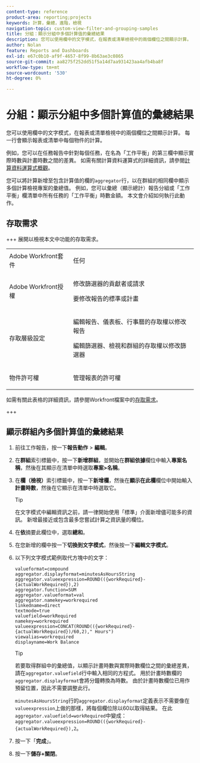 ```yaml
---
content-type: reference
product-area: reporting;projects
keywords: 計算，彙總，進階，檢視
navigation-topic: custom-view-filter-and-grouping-samples
title: 分組：顯示分組中多個計算值的彙總結果
description: 您可以使用欄中的文字模式，在報表或清單檢視中的兩個欄位之間顯示計算。 每一行會顯示報表或清單中每個物件的計算。
author: Nolan
feature: Reports and Dashboards
exl-id: e67c0b10-af9f-4657-8f99-8b63ae3c0865
source-git-commit: aa8275f252dd51f5a14d7aa931423aa4afb4ba8f
workflow-type: tm+mt
source-wordcount: '530'
ht-degree: 0%

---
```


# 分組：顯示分組中多個計算值的彙總結果

<!--Audited: 10/2024-->

您可以使用欄中的文字模式，在報表或清單檢視中的兩個欄位之間顯示計算。 每一行會顯示報表或清單中每個物件的計算。

例如，您可以在任務報告中針對每個任務，在名為「工作平衡」的第三欄中顯示實際時數與計畫時數之間的差異。 如需有關計算資料運算式的詳細資訊，請參閱[計算資料運算式概觀](../../../reports-and-dashboards/reports/calc-cstm-data-reports/calculated-data-expressions.md)。

您可以將計算新增至包含計算值的欄的`aggregator`行，以在群組的相同欄中顯示多個計算檢視專案的彙總值。 例如，您可以彙總（顯示總計）報告分組或「工作平衡」欄清單中所有任務的「工作平衡」時數金額。 本文會介紹如何執行此動作。

## 存取需求

+++ 展開以檢視本文中功能的存取需求。 

<table style="table-layout:auto"> 
 <col> 
 <col> 
 <tbody> 
  <tr> 
   <td role="rowheader">Adobe Workfront套件</td> 
   <td> <p>任何</p> </td> 
  </tr> 
  <tr> 
   <td role="rowheader">Adobe Workfront授權</td> 
   <td> 
   <p>修改篩選器的貢獻者或請求 </p>
   <p>要修改報告的標準或計畫</p>
  </tr> 
  <tr> 
   <td role="rowheader">存取層級設定</td> 
   <td> <p>編輯報告、儀表板、行事曆的存取權以修改報告</p> <p>編輯篩選器、檢視和群組的存取權以修改篩選器</p> </td> 
  </tr> 
  <tr> 
   <td role="rowheader">物件許可權</td> 
   <td> <p>管理報表的許可權</p>  </td> 
  </tr> 
 </tbody> 
</table>

如需有關此表格的詳細資訊，請參閱Workfront檔案中的[存取需求](/help/quicksilver/administration-and-setup/add-users/access-levels-and-object-permissions/access-level-requirements-in-documentation.md)。

+++

## 顯示群組內多個計算值的彙總結果

1. 前往工作報告，按一下&#x200B;**報告動作** > **編輯**。
1. 在&#x200B;**群組**&#x200B;索引標籤中，按一下&#x200B;**新增群組**，並開始在&#x200B;**群組依據**&#x200B;欄位中輸入&#x200B;**專案名稱**，然後在其顯示在清單中時選取&#x200B;**專案>名稱**。

1. 在&#x200B;**欄（檢視）**&#x200B;索引標籤中，按一下&#x200B;**新增欄**，然後在&#x200B;**顯示在此欄**&#x200B;欄位中開始輸入&#x200B;**計畫時數**，然後在它顯示在清單中時選取它。

   >[!TIP]
   >
   >在文字模式中編輯資訊之前，請一律開始使用「標準」介面新增儘可能多的資訊。 新增最接近或包含最多您嘗試計算之資訊量的欄位。

1. 在&#x200B;**依**&#x200B;摘要此欄位中，選取&#x200B;**總和**。
1. 在您新增的欄中按一下&#x200B;**切換到文字模式**，然後按一下&#x200B;**編輯文字模式**。
1. 以下列文字模式範例取代方塊中的文字：

   ```
   valueformat=compound
   aggregator.displayformat=minutesAsHoursString
   aggregator.valueexpression=ROUND(({workRequired}-{actualWorkRequired}),2)
   aggregator.function=SUM
   aggregator.valueformat=val
   aggregator.namekey=workrequired
   linkedname=direct
   textmode=true
   valuefield=workRequired
   namekey=workrequired
   valueexpression=CONCAT(ROUND(({workRequired}-{actualWorkRequired})/60,2)," Hours") 
   viewalias=workrequired 
   displayname=Work Balance
   ```

   >[!TIP]
   >
   >若要取得群組中的彙總值，以顯示計畫時數與實際時數欄位之間的彙總差異，請在`aggregator.valuefield`行中輸入相同的方程式。 用於計畫時數欄的`aggregator.displayformat`會將分鐘轉換為時數。 由於計畫時數欄位已用作預留位置，因此不需要調整此行。
   >
   >
   >`minutesAsHoursString`行的`aggregator.displayformat`定義表示不需要像在`valueexpression`上做的那樣，將每個欄位除以60以取得結果。 在此`aggregator.valuefield=workRequired`中變成： `aggregator.valueexpression=ROUND(({workRequired}-{actualWorkRequired}),2`。
1. 按一下「**完成**」。
1. 按一下&#x200B;**儲存+關閉**。
